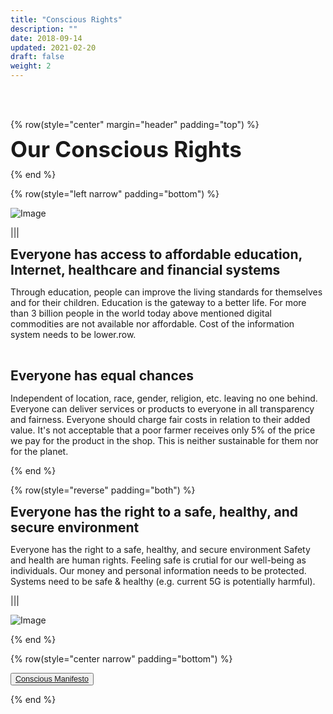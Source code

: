 ```yaml
---
title: "Conscious Rights"
description: ""
date: 2018-09-14
updated: 2021-02-20
draft: false
weight: 2
---
```


<div class="container mx-auto">


<!-- section 2 (co-found) -->
<br>

<br>

{% row(style="center" margin="header" padding="top") %}

<span style="font-size:2.5em; font-weight:bold; line-height:1em;"> Our Conscious Rights</span>

{% end %}

{% row(style="left narrow" padding="bottom") %}

![Image](img/rights.png#medium#mx-auto)

|||


<span style="font-size:1.5em; font-weight:bold; line-height:1.2em;"> Everyone has access to affordable education, Internet, healthcare and financial systems</span>

<p>
Through education, people can improve the living standards for themselves and for their children. Education is the gateway to a better life.
For more than 3 billion people in the world today above mentioned digital commodities are not available nor affordable. Cost of the information system needs to be lower.row.
</p>

<br>

<span style="font-size:1.5em; font-weight:bold; line-height:1.2em;"> Everyone has equal chances</span>

<p>
Independent of location, race, gender, religion, etc. leaving no one behind. Everyone can deliver services or products to everyone in all transparency and fairness.
Everyone should charge fair costs in relation to their added value. It's not acceptable that a poor farmer receives only 5% of the price we pay for the product in the shop. This is neither sustainable for them nor for the planet.
</p>

{% end %}

{% row(style="reverse" padding="both") %}

<span style="font-size:1.5em; font-weight:bold; line-height:1.2em;"> Everyone has the right to a safe, healthy, and secure environment</span>

<p>
Everyone has the right to a safe, healthy, and secure environment
Safety and health are human rights. Feeling safe is crutial for our well-being as individuals. Our money and personal information needs to be protected. Systems need to be safe & healthy (e.g. current 5G is potentially harmful).
</p>

|||


![Image](img/rights2.png#medium#mx-auto)


{% end %}

{% row(style="center narrow" padding="bottom") %}

<button style="font-size:0.9em">[Conscious Manifesto](/manifesto/)</button>

{% end %}

</div>


